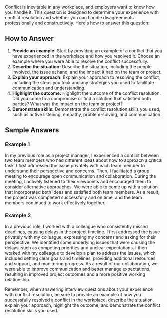 
Conflict is inevitable in any workplace, and employers want to know how you handle it. This question is designed to determine your experience with conflict resolution and whether you can handle disagreements professionally and constructively. Here's how to answer this question:

How to Answer
-------------

1. **Provide an example:** Start by providing an example of a conflict that you have experienced in the workplace and how you resolved it. Choose an example where you were able to resolve the conflict successfully.
2. **Describe the situation:** Describe the situation, including the people involved, the issue at hand, and the impact it had on the team or project.
3. **Explain your approach:** Explain your approach to resolving the conflict, including the steps you took and any strategies you used to facilitate communication and understanding.
4. **Highlight the outcome:** Highlight the outcome of the conflict resolution. Did you come to a compromise or find a solution that satisfied both parties? What was the impact on the team or project?
5. **Demonstrate skills:** Demonstrate the conflict resolution skills you used, such as active listening, empathy, problem-solving, and communication.

Sample Answers
--------------

### Example 1

In my previous role as a project manager, I experienced a conflict between two team members who had different ideas about how to approach a critical task. I first addressed the issue privately with each team member to understand their perspective and concerns. Then, I facilitated a group meeting to encourage open communication and collaboration. During the meeting, I actively listened to their viewpoints and encouraged them to consider alternative approaches. We were able to come up with a solution that incorporated both ideas and satisfied both team members. As a result, the project was completed successfully and on time, and the team members continued to work effectively together.

### Example 2

In a previous role, I worked with a colleague who consistently missed deadlines, causing delays in the project timeline. I first addressed the issue privately with my colleague, expressing my concerns and asking for their perspective. We identified some underlying issues that were causing the delays, such as competing priorities and unclear expectations. I then worked with my colleague to develop a plan to address the issues, which included setting clear goals and timelines, providing additional resources and support, and monitoring progress. As a result of our collaboration, we were able to improve communication and better manage expectations, resulting in improved project outcomes and a more positive working relationship.

Remember, when answering interview questions about your experience with conflict resolution, be sure to provide an example of how you successfully resolved a conflict in the workplace, describe the situation, explain your approach, highlight the outcome, and demonstrate the conflict resolution skills you used.
